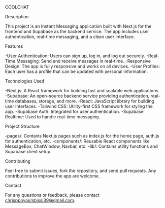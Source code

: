 COOLCHAT

Description

This project is an Instant Messaging application built with Next.js for the frontend and Supabase as the backend service. The app includes user authentication, real-time messaging, and a clean user interface.


Features

-User Authentication: Users can sign up, log in, and log out securely.
-Real-Time Messaging: Send and receive messages in real-time.
-Responsive Design: The app is fully responsive and works on all devices.
-User Profiles: Each user has a profile that can be updated with personal information.


Technologies Used

-Next.js: A React framework for building fast and scalable web applications.
-Supabase: An open-source backend service providing authentication, real-time databases, storage, and more.
-React: JavaScript library for building user interfaces.
-Tailwind CSS: Utility-first CSS framework for styling the app.
-Supabase Auth: Integrated for user authentication.
-Supabase Realtime: Used to handle real-time messaging.


Project Structure

-pages/: Contains Next.js pages such as index.js for the home page, auth.js for authentication, etc.
-components/: Reusable React components like MessageBox, ChatWindow, Navbar, etc.
-lib/: Contains utility functions and Supabase client setup.


Contributing

Feel free to submit issues, fork the repository, and send pull requests. Any contributions to improve the app are welcome.


Contact

For any questions or feedback, please contact chrisppoyoumbissi39@gmail.com.